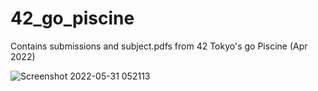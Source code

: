 # 42_go_piscine

Contains submissions and subject.pdfs from 42 Tokyo's go Piscine (Apr 2022)

![Screenshot 2022-05-31 052113](https://user-images.githubusercontent.com/47554536/171055815-c653a78f-7a02-4075-b5f6-ee22baa72db8.png)
